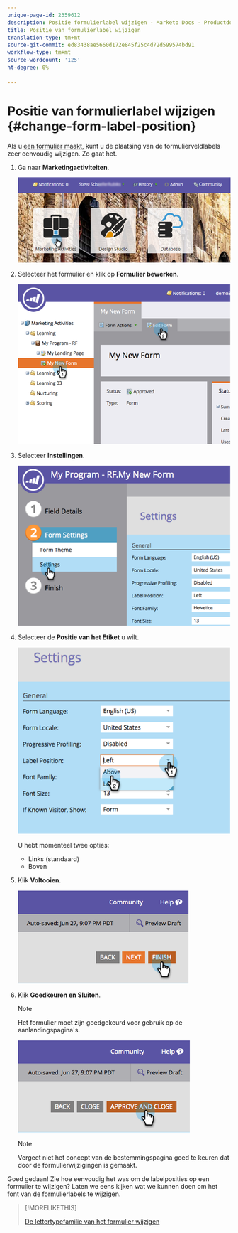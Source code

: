 ```yaml
---
unique-page-id: 2359612
description: Positie formulierlabel wijzigen - Marketo Docs - Productdocumentatie
title: Positie van formulierlabel wijzigen
translation-type: tm+mt
source-git-commit: ed83438ae5660d172e845f25c4d72d599574bd91
workflow-type: tm+mt
source-wordcount: '125'
ht-degree: 0%

---
```



# Positie van formulierlabel wijzigen {#change-form-label-position}

Als u [een formulier maakt](/help/marketo/product-docs/demand-generation/forms/creating-a-form/create-a-form.md), kunt u de plaatsing van de formulierveldlabels zeer eenvoudig wijzigen. Zo gaat het.

1. Ga naar **Marketingactiviteiten**.

   ![](assets/login-marketing-activities-2.png)

1. Selecteer het formulier en klik op **Formulier bewerken**.

   ![](assets/image2014-9-15-16-3a16-3a9.png)

1. Selecteer **Instellingen**.

   ![](assets/image2014-9-15-16-3a16-3a26.png)

1. Selecteer de **Positie van het Etiket** u wilt.

   ![](assets/image2014-9-15-16-3a16-3a39.png)

   U hebt momenteel twee opties:

   * Links (standaard)
   * Boven

1. Klik **Voltooien**.

   ![](assets/image2014-9-15-16-3a16-3a49.png)

1. Klik **Goedkeuren en Sluiten**.

   >[!NOTE]
   >
   >Het formulier moet zijn goedgekeurd voor gebruik op de aanlandingspagina&#39;s.

   ![](assets/image2014-9-15-16-3a17-3a12.png)

   >[!NOTE]
   >
   >Vergeet niet het concept van de bestemmingspagina goed te keuren dat door de formulierwijzigingen is gemaakt.

Goed gedaan! Zie hoe eenvoudig het was om de labelposities op een formulier te wijzigen? Laten we eens kijken wat we kunnen doen om het font van de formulierlabels te wijzigen.

>[!MORELIKETHIS]
>
>[De lettertypefamilie van het formulier wijzigen](/help/marketo/product-docs/demand-generation/forms/form-design/change-the-form-font-family.md)
